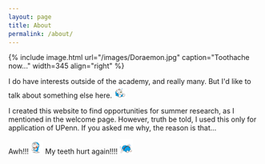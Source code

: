 ```yaml
---
layout: page
title: About
permalink: /about/
---
```


{% include image.html url="/images/Doraemon.jpg" caption="Toothache now..." width=345 align="right" %}

I do have interests outside of the academy, and really many. But I'd like to talk about something else here. <img src="/images/Doraemon-4.gif" width= "5%" class="align-left" alt="">

I created this website to find opportunities for summer research, as I mentioned in the welcome page. However, truth be told, I used this only for application of UPenn. If you asked me why, the reason is that...

Awh!!! <img src="/images/Doraemon-3.gif" width= "5%" class="align-left" alt=""> My teeth hurt again!!!!<img src="/images/Doraemon-5.gif" width= "6%" class="align-left" alt="">
